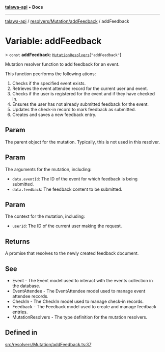 [**talawa-api**](../../../../README.md) • **Docs**

***

[talawa-api](../../../../modules.md) / [resolvers/Mutation/addFeedback](../README.md) / addFeedback

# Variable: addFeedback

\> `const` **addFeedback**: [`MutationResolvers`](../../../../types/generatedGraphQLTypes/type-aliases/MutationResolvers.md)\[`"addFeedback"`\]

Mutation resolver function to add feedback for an event.

This function pcerforms the following ations:
1. Checks if the specified event exists.
2. Retrieves the event attendee record for the current user and event.
3. Checks if the user is registered for the event and if they have checked in.
4. Ensures the user has not already submitted feedback for the event.
5. Updates the check-in record to mark feedback as submitted.
6. Creates and saves a new feedback entry.

## Param

The parent object for the mutation. Typically, this is not used in this resolver.

## Param

The arguments for the mutation, including:
  - `data.eventId`: The ID of the event for which feedback is being submitted.
  - `data.feedback`: The feedback content to be submitted.

## Param

The context for the mutation, including:
  - `userId`: The ID of the current user making the request.

## Returns

A promise that resolves to the newly created feedback document.

## See

 - Event - The Event model used to interact with the events collection in the database.
 - EventAttendee - The EventAttendee model used to manage event attendee records.
 - CheckIn - The CheckIn model used to manage check-in records.
 - Feedback - The Feedback model used to create and manage feedback entries.
 - MutationResolvers - The type definition for the mutation resolvers.

## Defined in

[src/resolvers/Mutation/addFeedback.ts:37](https://github.com/PalisadoesFoundation/talawa-api/blob/790ab2939a7c80eb0ff31afd318f8889a001f225/src/resolvers/Mutation/addFeedback.ts#L37)

